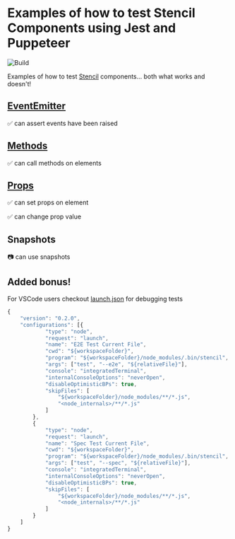 # Examples of how to test Stencil Components using Jest and Puppeteer

![Build](https://github.com/jagreehal/stencil-how-to-test-components/actions/workflows/main.yml/badge.svg)

Examples of how to test [Stencil](https://stenciljs.com) components... both what works and doesn't!

## [EventEmitter](https://stenciljs.com/docs/events)

✅ can assert events have been raised

## [Methods](https://stenciljs.com/docs/decorators)

✅ can call methods on elements

## [Props](https://stenciljs.com/docs/decorators)

✅ can set props on element

✅ can change prop value

## Snapshots

📷 can use snapshots

## Added bonus!

For VSCode users checkout [launch.json](.vscode/launch.json) for debugging tests

```js
{
    "version": "0.2.0",
    "configurations": [{
            "type": "node",
            "request": "launch",
            "name": "E2E Test Current File",
            "cwd": "${workspaceFolder}",
            "program": "${workspaceFolder}/node_modules/.bin/stencil",
            "args": ["test", "--e2e", "${relativeFile}"],
            "console": "integratedTerminal",
            "internalConsoleOptions": "neverOpen",
            "disableOptimisticBPs": true,
            "skipFiles": [
                "${workspaceFolder}/node_modules/**/*.js",
                "<node_internals>/**/*.js"
            ]
        },
        {
            "type": "node",
            "request": "launch",
            "name": "Spec Test Current File",
            "cwd": "${workspaceFolder}",
            "program": "${workspaceFolder}/node_modules/.bin/stencil",
            "args": ["test", "--spec", "${relativeFile}"],
            "console": "integratedTerminal",
            "internalConsoleOptions": "neverOpen",
            "disableOptimisticBPs": true,
            "skipFiles": [
                "${workspaceFolder}/node_modules/**/*.js",
                "<node_internals>/**/*.js"
            ]
        }
    ]
}
```
